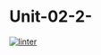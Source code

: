 # Unit-02-2-
[![linter](https://github.com/Jawal-Arcilla/Unit-02-2-/workflows/linter/badge.svg)](https://github.com/marketplace/actions/super-linter) 
